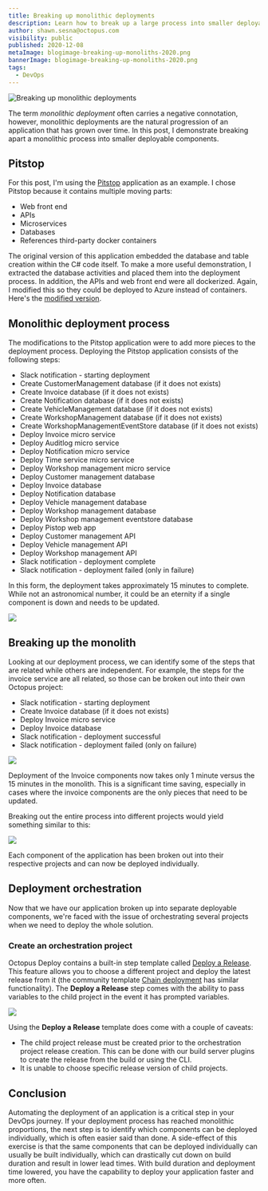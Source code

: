 ```yaml
---
title: Breaking up monolithic deployments
description: Learn how to break up a large process into smaller deployable components
author: shawn.sesna@octopus.com
visibility: public
published: 2020-12-08
metaImage: blogimage-breaking-up-monoliths-2020.png
bannerImage: blogimage-breaking-up-monoliths-2020.png
tags:
  - DevOps
---
```


![Breaking up monolithic deployments](blogimage-breaking-up-monoliths-2020.png)

The term *monolithic deployment* often carries a negative connotation, however, monolithic deployments are the natural progression of an application that has grown over time.  In this post, I demonstrate breaking apart a monolithic process into smaller deployable components.

## Pitstop

For this post, I'm using the [Pitstop](https://github.com/EdwinVW/pitstop) application as an example. I chose Pitstop because it contains multiple moving parts:
- Web front end
- APIs
- Microservices
- Databases
- References third-party docker containers

The original version of this application embedded the database and table creation within the C# code itself.  To make a more useful demonstration, I extracted the database activities and placed them into the deployment process.  In addition, the APIs and web front end were all dockerized.  Again, I modified this so they could be deployed to Azure instead of containers.  Here's the [modified version](https://github.com/OctopusSamples/PitStop).

## Monolithic deployment process

The modifications to the Pitstop application were to add more pieces to the deployment process.  Deploying the Pitstop application consists of the following steps:
- Slack notification - starting deployment
- Create CustomerManagement database (if it does not exists)
- Create Invoice database (if it does not exists)
- Create Notification database (if it does not exists)
- Create VehicleManagement database (if it does not exists)
- Create WorkshopManagement database (if it does not exists)
- Create WorkshopManagementEventStore database (if it does not exists)
- Deploy Invoice micro service
- Deploy Auditlog micro service
- Deploy Notification micro service
- Deploy Time service micro service
- Deploy Workshop management micro service
- Deploy Customer management database
- Deploy Invoice database
- Deploy Notification database
- Deploy Vehicle management database
- Deploy Workshop management database
- Deploy Workshop management eventstore database
- Deploy Pistop web app
- Deploy Customer management API
- Deploy Vehicle management API
- Deploy Workshop management API
- Slack notification - deployment complete
- Slack notification - deployment failed (only in failure)

In this form, the deployment takes approximately 15 minutes to complete.  While not an astronomical number, it could be an eternity if a single component is down and needs to be updated.

![](octopus-project-monolith-process.png)

## Breaking up the monolith

Looking at our deployment process, we can identify some of the steps that are related while others are independent.  For example, the steps for the invoice service are all related, so those can be broken out into their own Octopus project:

- Slack notification - starting deployment
- Create Invoice database (if it does not exists)
- Deploy Invoice micro service
- Deploy Invoice database
- Slack notification - deployment successful
- Slack notification - deployment failed (only on failure)

![](octopus-project-invoice.png)

Deployment of the Invoice components now takes only 1 minute versus the 15 minutes in the monolith.  This is a significant time saving, especially in cases where the invoice components are the only pieces that need to be updated.

Breaking out the entire process into different projects would yield something similar to this:

![](octopus-component-projects.png)

Each component of the application has been broken out into their respective projects and can now be deployed individually.

## Deployment orchestration

Now that we have our application broken up into separate deployable components, we're faced with the issue of orchestrating several projects when we need to deploy the whole solution.  

### Create an orchestration project

Octopus Deploy contains a built-in step template called [Deploy a Release](https://octopus.com/docs/projects/coordinating-multiple-projects/deploy-release-step).  This feature allows you to choose a different project and deploy the latest release from it (the community template [Chain deployment](https://library.octopus.com/step-templates/18392835-d50e-4ce9-9065-8e15a3c30954/actiontemplate-chain-deployment) has similar functionality).  The **Deploy a Release** step comes with the ability to pass variables to the child project in the event it has prompted variables.

![](octopus-project-orchestration.png)

Using the **Deploy a Release** template does come with a couple of caveats:
- The child project release must be created prior to the orchestration project release creation.  This can be done with our build server plugins to create the release from the build or using the CLI.
- It is unable to choose specific release version of child projects.

## Conclusion

Automating the deployment of an application is a critical step in your DevOps journey.  If your deployment process has reached monolithic proportions, the next step is to identify which components can be deployed individually, which is often easier said than done.  A side-effect of this exercise is that the same components that can be deployed individually can usually be built individually, which can drastically cut down on build duration and result in lower lead times.  With build duration and deployment time lowered, you have the capability to deploy your application faster and more often.
